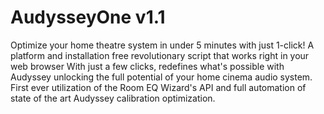 # AudysseyOne v1.1

Optimize your home theatre system in under 5 minutes with just 1-click!
A platform and installation free revolutionary script that works right in your web browser
With just a few clicks, redefines what's possible with Audyssey unlocking the full potential of your home cinema audio system.
First ever utilization of the Room EQ Wizard's API and full automation of state of the art Audyssey calibration optimization.
